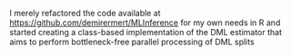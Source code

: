 I merely refactored the code available at https://github.com/demirermert/MLInference for my own needs in R and started creating a class-based implementation of the DML estimator that aims to perform bottleneck-free parallel processing of DML splits

